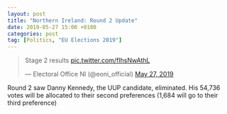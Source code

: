```yaml
---
layout: post
title: "Northern Ireland: Round 2 Update"
date: 2019-05-27 15:00 +0100
categories: post
tag: [Politics, "EU Elections 2019"]
---
```


<blockquote class="twitter-tweet"><p lang="en" dir="ltr">Stage 2 results <a href="https://t.co/fIhsNwAthL">pic.twitter.com/fIhsNwAthL</a></p>&mdash; Electoral Office NI (@eoni_official) <a href="https://twitter.com/eoni_official/status/1133007904255172609?ref_src=twsrc%5Etfw">May 27, 2019</a></blockquote> <script async src="https://platform.twitter.com/widgets.js" charset="utf-8"></script>

Round 2 saw Danny Kennedy, the UUP candidate, eliminated. His 54,736 votes will be allocated to their second preferences (1,684 will go to their third preference)